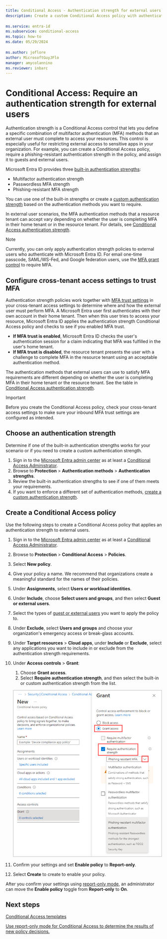 ```yaml
---
title: Conditional Access - Authentication strength for external users
description: Create a custom Conditional Access policy with authentication strength to require specific multifactor authentication (MFA) methods for external users.

ms.service: entra-id
ms.subservice: conditional-access
ms.topic: how-to
ms.date: 05/29/2024

ms.author: joflore
author: MicrosoftGuyJFlo
manager: amycolannino
ms.reviewer: inbarc
---
```

# Conditional Access: Require an authentication strength for external users

Authentication strength is a Conditional Access control that lets you define a specific combination of multifactor authentication (MFA) methods that an external user must complete to access your resources. This control is especially useful for restricting external access to sensitive apps in your organization. For example, you can create a Conditional Access policy, require a phishing-resistant authentication strength in the policy, and assign it to guests and external users.

Microsoft Entra ID provides three [built-in authentication strengths](https://aka.ms/b2b-auth-strengths):

- Multifactor authentication strength
- Passwordless MFA strength
- Phishing-resistant MFA strength

You can use one of the built-in strengths or create a [custom authentication strength](https://aka.ms/b2b-auth-strengths) based on the authentication methods you want to require.

In external user scenarios, the MFA authentication methods that a resource tenant can accept vary depending on whether the user is completing MFA in their home tenant or in the resource tenant. For details, see [Conditional Access authentication strength](https://aka.ms/b2b-auth-strengths).

> [!NOTE]
> Currently, you can only apply authentication strength policies to external users who authenticate with Microsoft Entra ID. For email one-time passcode, SAML/WS-Fed, and Google federation users, use the [MFA grant control](concept-conditional-access-grant.md#require-multifactor-authentication) to require MFA.

## Configure cross-tenant access settings to trust MFA

Authentication strength policies work together with [MFA trust settings](~/external-id/cross-tenant-access-settings-b2b-collaboration.yml#to-change-inbound-trust-settings-for-mfa-and-device-claims) in your cross-tenant access settings to determine where and how the external user must perform MFA. A Microsoft Entra user first authenticates with their own account in their home tenant. Then when this user tries to access your resource, Microsoft Entra ID applies the authentication strength Conditional Access policy and checks to see if you enabled MFA trust.

- **If MFA trust is enabled**, Microsoft Entra ID checks the user's authentication session for a claim indicating that MFA was fulfilled in the user's home tenant.
- **If MFA trust is disabled**, the resource tenant presents the user with a challenge to complete MFA in the resource tenant using an acceptable authentication method.

The authentication methods that external users can use to satisfy MFA requirements are different depending on whether the user is completing MFA in their home tenant or the resource tenant. See the table in [Conditional Access authentication strength](https://aka.ms/b2b-auth-strengths).

> [!IMPORTANT]
> Before you create the Conditional Access policy, check your cross-tenant access settings to make sure your inbound MFA trust settings are configured as intended.

## Choose an authentication strength

Determine if one of the built-in authentication strengths works for your scenario or if you need to create a custom authentication strength.

1. Sign in to the [Microsoft Entra admin center](https://entra.microsoft.com) as at least a [Conditional Access Administrator](../role-based-access-control/permissions-reference.md#conditional-access-administrator).
1. Browse to **Protection** > **Authentication methods** > **Authentication strengths**.
1. Review the built-in authentication strengths to see if one of them meets your requirements.
1. If you want to enforce a different set of authentication methods, [create a custom authentication strength](https://aka.ms/b2b-auth-strengths).

## Create a Conditional Access policy

Use the following steps to create a Conditional Access policy that applies an authentication strength to external users.

1. Sign in to the [Microsoft Entra admin center](https://entra.microsoft.com) as at least a [Conditional Access Administrator](../role-based-access-control/permissions-reference.md#conditional-access-administrator).
1. Browse to **Protection** > **Conditional Access** > **Policies**.
1. Select **New policy**.
1. Give your policy a name. We recommend that organizations create a meaningful standard for the names of their policies.
1. Under **Assignments**, select **Users or workload identities**.
1. Under **Include**, choose **Select users and groups**, and then select **Guest or external users**.
1. Select the types of [guest or external users](~/external-id/authentication-conditional-access.md#assigning-conditional-access-policies-to-external-user-types) you want to apply the policy to.

1. Under **Exclude**, select **Users and groups** and choose your organization's emergency access or break-glass accounts.
1. Under **Target resources** > **Cloud apps**, under **Include** or **Exclude**, select any applications you want to include in or exclude from the authentication strength requirements.
1. Under **Access controls** > **Grant**:
   1. Choose **Grant access**.
   1. Select **Require authentication strength**, and then select the built-in or custom authentication strength from the list.

   ![Screenshot showing where to select an authentication strength.](media/howto-conditional-access-policy-authentication-strength-external/select-authentication-strength.png)

1. Confirm your settings and set **Enable policy** to **Report-only**.
2. Select **Create** to create to enable your policy.

After you confirm your settings using [report-only mode](howto-conditional-access-insights-reporting.md), an administrator can move the **Enable policy** toggle from **Report-only** to **On**.

## Next steps

[Conditional Access templates](concept-conditional-access-policy-common.md)

[Use report-only mode for Conditional Access to determine the results of new policy decisions.](concept-conditional-access-report-only.md)

